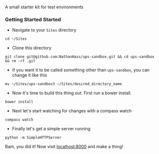 A small starter kit for test environments

### Getting Started Started


* Navigate to your `Sites` directory

```
cd ~/Sites
```

* Clone this directory
```
git clone git@github.com:NathanHass/ups-sandbox.git && cd ups-sandbox && rm -rf .git
```

* If you want it to be called something other than `ups-sandbox`, you can change it like this
```
mv ~/Sites/ups-sandbox3 ~/Sites/desired_directory_name
```


* Now it's time to build this thing out. First run a bower install.
```
bower install
```

* Next let's start watching for changes with a compass watch
```
compass watch
```

* Finally let's get a simple server running
```
python -m SimpleHTTPServer
```

Bam, you did it! Now visit [localhost:8000](http://localhost:8000/) and make a thing!
